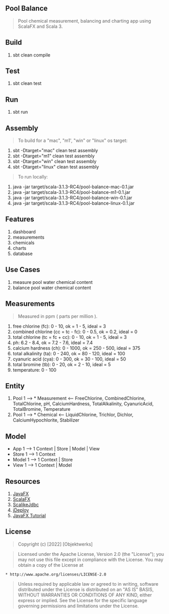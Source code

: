 Pool Balance
------------
>Pool chemical measurement, balancing and charting app using ScalaFX and Scala 3.

Build
-----
1. sbt clean compile

Test
----
1. sbt clean test

Run
---
1. sbt run

Assembly
--------
>To build for a "mac", "m1', "win" or "linux" os target:
1. sbt -Dtarget="mac" clean test assembly
2. sbt -Dtarget="m1" clean test assembly
3. sbt -Dtarget="win" clean test assembly
4. sbt -Dtarget="linux" clean test assembly
>To run locally:
1. java -jar target/scala-3.1.3-RC4/pool-balance-mac-0.1.jar
2. java -jar target/scala-3.1.3-RC4/pool-balance-m1-0.1.jar
3. java -jar target/scala-3.1.3-RC4/pool-balance-win-0.1.jar
4. java -jar target/scala-3.1.3-RC4/pool-balance-linux-0.1.jar

Features
--------
1. dashboard
2. measurements
3. chemicals
4. charts
5. database

Use Cases
---------
1. measure pool water chemical content
2. balance pool water chemical content

Measurements
------------
>Measured in ppm ( parts per million ).
1. free chlorine (fc): 0 - 10, ok = 1 - 5, ideal = 3
2. combined chlorine (cc = tc - fc): 0 - 0.5, ok = 0.2, ideal = 0
3. total chlorine (tc = fc + cc): 0 - 10, ok = 1 - 5, ideal = 3
4. ph: 6.2 - 8.4, ok = 7.2 - 7.6, ideal = 7.4
5. calcium hardness (ch): 0 - 1000, ok = 250 - 500, ideal = 375
6. total alkalinity (ta): 0 - 240, ok = 80 - 120, ideal = 100
7. cyanuric acid (cya): 0 - 300, ok = 30 - 100, ideal = 50
8. total bromine (tb): 0 - 20, ok = 2 - 10, ideal = 5
9. temperature: 0 - 100

Entity
------
1. Pool 1 --> * Measurement <-- FreeChlorine, CombinedChlorine, TotalChlorine, pH, CalciumHardness,
TotalAlkalinity, CyanuricAcid, TotalBromine, Temperature
2. Pool 1 --> * Chemical <-- LiquidChlorine, Trichlor, Dichlor, CalciumHypochlorite, Stabilizer

Model
-----
* App 1 --> 1 Context | Store | Model | View
* Store 1 --> 1 Context
* Model 1 --> 1 Context | Store
* View 1 --> 1 Context | Model

Resources
---------
1. [JavaFX](https://openjfx.io/index.html)
2. [ScalaFX](http://www.scalafx.org/)
3. [ScalikeJdbc](http://scalikejdbc.org/)
4. [jDeploy](https://www.jdeploy.com/)
5. [JavaFX Tutorial](https://jenkov.com/tutorials/javafx/index.html)

License
-------
> Copyright (c) [2022] [Objektwerks]

>Licensed under the Apache License, Version 2.0 (the "License");
you may not use this file except in compliance with the License.
You may obtain a copy of the License at

    * http://www.apache.org/licenses/LICENSE-2.0

>Unless required by applicable law or agreed to in writing, software
distributed under the License is distributed on an "AS IS" BASIS,
WITHOUT WARRANTIES OR CONDITIONS OF ANY KIND, either express or implied.
See the License for the specific language governing permissions and
limitations under the License.